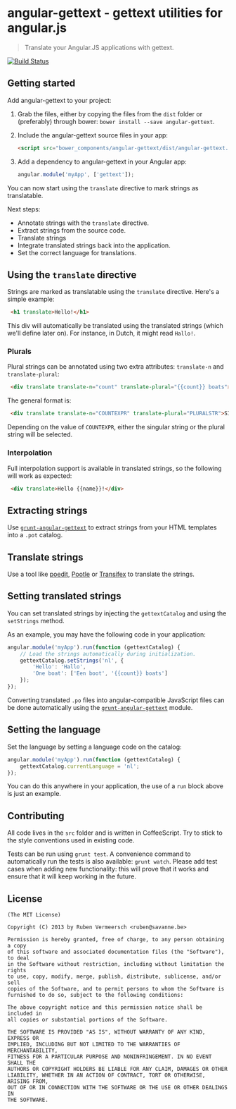 # angular-gettext - gettext utilities for angular.js

> Translate your Angular.JS applications with gettext.

[![Build Status](https://travis-ci.org/rubenv/angular-gettext.png?branch=master)](https://travis-ci.org/rubenv/angular-gettext)

## Getting started

Add angular-gettext to your project:

1. Grab the files, either by copying the files from the `dist` folder or (preferably) through bower: `bower install --save angular-gettext`.
2. Include the angular-gettext source files in your app:
   
   ```html
   <script src="bower_components/angular-gettext/dist/angular-gettext.min.js"></script>
   ```
   
3. Add a dependency to angular-gettext in your Angular app:

   ```js
   angular.module('myApp', ['gettext']);
   ```
   
You can now start using the `translate` directive to mark strings as translatable.

Next steps:

* Annotate strings with the `translate` directive.
* Extract strings from the source code.
* Translate strings
* Integrate translated strings back into the application.
* Set the correct language for translations.

## Using the `translate` directive

Strings are marked as translatable using the `translate` directive. Here's a simple example:

```html
 <h1 translate>Hello!</h1>
```

This div will automatically be translated using the translated strings (which we'll define later on). For instance, in Dutch, it might read `Hallo!`.

### Plurals

Plural strings can be annotated using two extra attributes: `translate-n` and `translate-plural`:

```html
 <div translate translate-n="count" translate-plural="{{count}} boats">One boat</div>
```

The general format is:

```html
 <div translate translate-n="COUNTEXPR" translate-plural="PLURALSTR">SINGULARSTR</div>
```

Depending on the value of `COUNTEXPR`, either the singular string or the plural string will be selected.

### Interpolation

Full interpolation support is available in translated strings, so the following will work as expected:

```html
 <div translate>Hello {{name}}!</div>
```

## Extracting strings

Use [`grunt-angular-gettext`](https://github.com/rubenv/grunt-angular-gettext) to extract strings from your HTML templates into a `.pot` catalog.

## Translate strings

Use a tool like [poedit](http://www.poedit.net/), [Pootle](http://pootle.translatehouse.org/) or [Transifex](https://www.transifex.com/) to translate the strings.

## Setting translated strings

You can set translated strings by injecting the `gettextCatalog` and using the `setStrings` method.

As an example, you may have the following code in your application:

```js
angular.module('myApp').run(function (gettextCatalog) {
    // Load the strings automatically during initialization.
    gettextCatalog.setStrings('nl', {
        'Hello': 'Hallo',
        'One boat': ['Een boot', '{{count}} boats']
    });
});
```

Converting translated `.po` files into angular-compatible JavaScript files can be done automatically using the [`grunt-angular-gettext`](https://github.com/rubenv/grunt-angular-gettext) module.

## Setting the language

Set the language by setting a language code on the catalog:

```js
angular.module('myApp').run(function (gettextCatalog) {
    gettextCatalog.currentLanguage = 'nl';
});
```

You can do this anywhere in your application, the use of a `run` block above is just an example.

## Contributing
All code lives in the `src` folder and is written in CoffeeScript. Try to stick to the style conventions used in existing code.

Tests can be run using `grunt test`. A convenience command to automatically run the tests is also available: `grunt watch`. Please add test cases when adding new functionality: this will prove that it works and ensure that it will keep working in the future.
    
## License 

    (The MIT License)

    Copyright (C) 2013 by Ruben Vermeersch <ruben@savanne.be>

    Permission is hereby granted, free of charge, to any person obtaining a copy
    of this software and associated documentation files (the "Software"), to deal
    in the Software without restriction, including without limitation the rights
    to use, copy, modify, merge, publish, distribute, sublicense, and/or sell
    copies of the Software, and to permit persons to whom the Software is
    furnished to do so, subject to the following conditions:

    The above copyright notice and this permission notice shall be included in
    all copies or substantial portions of the Software.

    THE SOFTWARE IS PROVIDED "AS IS", WITHOUT WARRANTY OF ANY KIND, EXPRESS OR
    IMPLIED, INCLUDING BUT NOT LIMITED TO THE WARRANTIES OF MERCHANTABILITY,
    FITNESS FOR A PARTICULAR PURPOSE AND NONINFRINGEMENT. IN NO EVENT SHALL THE
    AUTHORS OR COPYRIGHT HOLDERS BE LIABLE FOR ANY CLAIM, DAMAGES OR OTHER
    LIABILITY, WHETHER IN AN ACTION OF CONTRACT, TORT OR OTHERWISE, ARISING FROM,
    OUT OF OR IN CONNECTION WITH THE SOFTWARE OR THE USE OR OTHER DEALINGS IN
    THE SOFTWARE.
